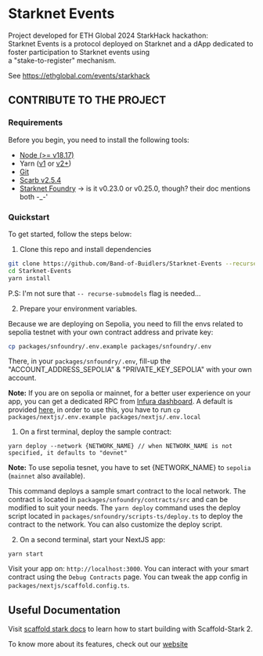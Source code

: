 # Starknet Events

Project developed for ETH Global 2024 StarkHack hackathon:  
Starknet Events is a protocol deployed on Starknet and a dApp dedicated to foster participation to Starknet events using  
a "stake-to-register" mechanism.

See https://ethglobal.com/events/starkhack

## CONTRIBUTE TO THE PROJECT

### Requirements

Before you begin, you need to install the following tools:

- [Node (>= v18.17)](https://nodejs.org/en/download/)
- Yarn ([v1](https://classic.yarnpkg.com/en/docs/install/) or [v2+](https://yarnpkg.com/getting-started/install))
- [Git](https://git-scm.com/downloads)
- [Scarb v2.5.4](https://docs.swmansion.com/scarb/)
- [Starknet Foundry](https://github.com/foundry-rs/starknet-foundry) -> is it v0.23.0 or v0.25.0, though? their doc mentions both -\_-'

### Quickstart

To get started, follow the steps below:

1. Clone this repo and install dependencies

```bash
git clone https://github.com/Band-of-Buidlers/Starknet-Events --recurse-submodules
cd Starknet-Events
yarn install
```

P.S: I'm not sure that `-- recurse-submodels` flag is needed...

2. Prepare your environment variables.

Because we are deploying on Sepolia, you need to fill the envs related to sepolia testnet with your own contract address and private key:

```bash
cp packages/snfoundry/.env.example packages/snfoundry/.env
```

There, in your `packages/snfoundry/.env`, fill-up the "ACCOUNT_ADDRESS_SEPOLIA" & "PRIVATE_KEY_SEPOLIA" with your own account.

**Note:** If you are on sepolia or mainnet, for a better user experience on your app, you can get a dedicated RPC from [Infura dashboard](https://www.infura.io/). A default is provided [here](https://github.com/Quantum3-Labs/scaffold-stark-2/tree/main/packages/nextjs/.env.example), in order to use this, you have to run `cp packages/nextjs/.env.example packages/nextjs/.env.local`

1. On a first terminal, deploy the sample contract:

```
yarn deploy --network {NETWORK_NAME} // when NETWORK_NAME is not specified, it defaults to "devnet"
```

**Note:** To use sepolia tesnet, you have to set {NETWORK_NAME} to `sepolia` (`mainnet` also available).

This command deploys a sample smart contract to the local network. The contract is located in `packages/snfoundry/contracts/src` and can be modified to suit your needs. The `yarn deploy` command uses the deploy script located in `packages/snfoundry/scripts-ts/deploy.ts` to deploy the contract to the network. You can also customize the deploy script.

2. On a second terminal, start your NextJS app:

```
yarn start
```

Visit your app on: `http://localhost:3000`. You can interact with your smart contract using the `Debug Contracts` page. You can tweak the app config in `packages/nextjs/scaffold.config.ts`.

## Useful Documentation

Visit [scaffold stark docs](https://www.docs.scaffoldstark.com/) to learn how to start building with Scaffold-Stark 2.

To know more about its features, check out our [website](https://scaffoldstark.com)
